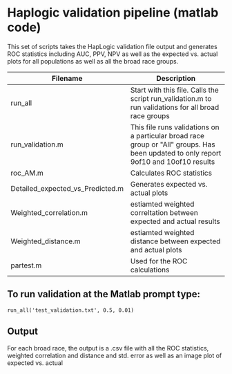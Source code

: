 # Haplogic validation pipeline (matlab code)

This set of scripts takes the HapLogic validation file output and generates ROC statistics including AUC, PPV, NPV as well as the expected vs. actual plots for all populations as well as all the broad race groups.


Filename | Description
---------|------------
run_all |  Start with this file. Calls the script run_validation.m to run validations for all broad race groups
run_validation.m | This file runs validations on a particular broad race group or "All" groups. Has been updated to only report 9of10 and 10of10 results
roc_AM.m | Calculates ROC statistics
Detailed_expected_vs_Predicted.m | Generates expected vs. actual plots
Weighted_correlation.m | estiamted weighted correltation between expected and actual results
Weighted_distance.m | estiamted weighted distance between expected and actual plots
partest.m | Used for the ROC calculations

## To run validation at the Matlab prompt type:
```run_all('test_validation.txt', 0.5, 0.01)```

## Output
For each broad race, the output is a .csv file with all the ROC statistics, weighted correlation and distance and std. error as well as an image plot of expected vs. actual 